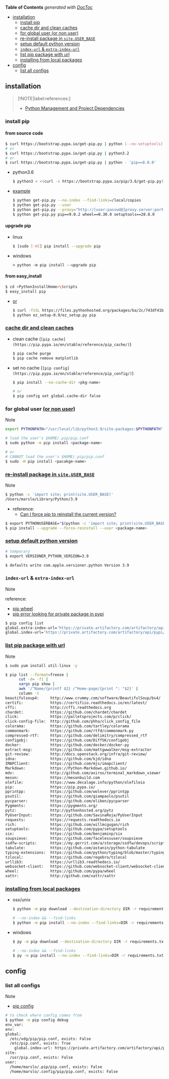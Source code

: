 <!-- START doctoc generated TOC please keep comment here to allow auto update -->
<!-- DON'T EDIT THIS SECTION, INSTEAD RE-RUN doctoc TO UPDATE -->
**Table of Contents**  *generated with [DocToc](https://github.com/thlorenz/doctoc)*

- [installation](#installation)
  - [install pip](#install-pip)
  - [cache dir and clean caches](#cache-dir-and-clean-caches)
  - [for global user (or non user)](#for-global-user-or-non-user)
  - [re-install package in `site.USER_BASE`](#re-install-package-in-siteuser_base)
  - [setup default python version](#setup-default-python-version)
  - [`index-url` & `extra-index-url`](#index-url--extra-index-url)
  - [list pip package with url](#list-pip-package-with-url)
  - [installing from local packages](#installing-from-local-packages)
- [config](#config)
  - [list all configs](#list-all-configs)

<!-- END doctoc generated TOC please keep comment here to allow auto update -->

## installation

> [!NOTE|label:references:]
> - [Python Management and Project Dependencies](https://www.integralist.co.uk/posts/python-management/)

### install pip
#### from source code
```bash
$ curl https://bootstrap.pypa.io/get-pip.py | python [--no-setuptools] [--no-wheel]
# or
$ curl https://bootstrap.pypa.io/get-pip.py | python3.2
# or
$ curl https://bootstrap.pypa.io/get-pip.py | python - 'pip==8.0.0'
```

- python3.6
  ```bash
  $ python3 < <(curl -s https://bootstrap.pypa.io/pip/3.6/get-pip.py)
  ```

- [example](https://pip.pypa.io/en/stable/installing/#installing-with-get-pip-py)
  ```bash
  $ python get-pip.py --no-index --find-links=/local/copies
  $ python get-pip.py --user
  $ python get-pip.py --proxy="http://[user:passwd@]proxy.server:port"
  $ python get-pip.py pip==9.0.2 wheel==0.30.0 setuptools==28.8.0
  ```

#### upgrade pip
- linux
  ```bash
  $ [sudo [-H]] pip install --upgrade pip
  ```
- windows
  ```batch
  > python -m pip install --upgrade pip
  ```

#### from easy_install
```bash
$ cd <PythonInstallHome>\Scripts
$ easy_install pip
```
- [or](https://pypi.org/project/ez_setup/#modal-close)
  ```bash
  $ curl -fsSL https://files.pythonhosted.org/packages/ba/2c/743df41bd6b3298706dfe91b0c7ecdc47f2dc1a3104abeb6e9aa4a45fa5d/ez_setup-0.9.tar.gz | tar xzf - -C .
  $ python ez_setup-0.9/ez_setup.py pip
  ```

### [cache dir and clean caches](https://stackoverflow.com/a/61762308/2940319)
- clean cache (`[pip cache](https://pip.pypa.io/en/stable/reference/pip_cache/)`)
  ```bash
  $ pip cache purge
  $ pip cache remove matplotlib
  ```
- set no cache (`[pip config](https://pip.pypa.io/en/stable/reference/pip_config/)`)
  ```bash
  $ pip install --no-cache-dir <pkg-name>

  # or
  $ pip config set global.cache-dir false
  ```


### for global user [(or non user)](https://docs.python.org/3/using/cmdline.html#envvar-PYTHONNOUSERSITE)

> [!NOTE]
> ```bash
> export PYTHONPATH="/usr/local/lib/python3.9/site-packages:$PYTHONPATH"
> ```

```bash
# load the user's $HOME/.pip/pip.conf
$ sudo python -m pip install <package-name>

# or
# CANNOT load the user's $HOME/.pip/pip.conf
$ sudo -H pip install <pacakge-name>
```

### [re-install package in `site.USER_BASE`](https://docs.python.org/3/using/cmdline.html#envvar-PYTHONUSERBASE)

> [!NOTE]
> ```bash
> $ python -c 'import site; print(site.USER_BASE)'
> /Users/marslo/Library/Python/3.9
> ```
> - reference:
>   - [Can I force pip to reinstall the current version?](https://stackoverflow.com/a/19549035/2940319)

```bash
$ export PYTHONUSERBASE="$(python -c 'import site; print(site.USER_BASE)')"
$ pip install --upgrade --force-reinstall --user <package-name>
```

### [setup default python version](https://stackoverflow.com/a/7000324/2940319)
``` bash
# temporary
$ export VERSIONER_PYTHON_VERSION=3.9

$ defaults write com.apple.versioner.python Version 3.9
```

### `index-url` & `extra-index-url`

> [!NOTE]
> reference:
> - [pip wheel](https://pip.pypa.io/en/stable/reference/pip_wheel/)
> - [pip error looking for private package in pypi](https://stackoverflow.com/a/58199831/2940319)

```bash
$ pip config list
global.extra-index-url='https://private.artifactory.com/artifactory/api/pypi/pypi-dev/simple'
global.index-url='https://private.artifactory.com/artifactory/api/pypi/tools/simple'
```

### [list pip package with url](https://stackoverflow.com/a/46838082/2940319)

> [!NOTE]
> ```bash
> $ sudo yum install util-linux -y
> ```

```bash
$ pip list --format=freeze |
      cut -d= -f1 |
      xargs pip show |
      awk '/^Name/{printf $2} /^Home-page/{print ": "$2}' |
      column -t
beautifulsoup4:     http://www.crummy.com/software/BeautifulSoup/bs4/
certifi:            https://certifiio.readthedocs.io/en/latest/
cffi:               http://cffi.readthedocs.org
chardet:            https://github.com/chardet/chardet
click:              https://palletsprojects.com/p/click/
click-config-file:  http://github.com/phha/click_config_file
colorama:           https://github.com/tartley/colorama
commonmark:         https://github.com/rtfd/commonmark.py
compressed-rtf:     https://github.com/delimitry/compressed_rtf
configobj:          https://github.com/DiffSK/configobj
docker:             https://github.com/docker/docker-py
extract-msg:        https://github.com/mattgwwalker/msg-extractor
git-review:         http://docs.openstack.org/infra/git-review/
idna:               https://github.com/kjd/idna
IMAPClient:         https://github.com/mjs/imapclient/
Markdown:           https://Python-Markdown.github.io/
mdv:                http://github.com/axiros/terminal_markdown_viewer
meson:              https://mesonbuild.com
olefile:            https://www.decalage.info/python/olefileio
pip:                https://pip.pypa.io/
pprintpp:           https://github.com/wolever/pprintpp
psutil:             https://github.com/giampaolo/psutil
pycparser:          https://github.com/eliben/pycparser
Pygments:           https://pygments.org/
pytz:               http://pythonhosted.org/pytz
PyUserInput:        https://github.com/SavinaRoja/PyUserInput
requests:           https://requests.readthedocs.io
rich:               https://github.com/willmcgugan/rich
setuptools:         https://github.com/pypa/setuptools
six:                https://github.com/benjaminp/six
soupsieve:          https://github.com/facelessuser/soupsieve
ssdfw-scripts:      https://my.gerrit.com/a/storage/ssdfw/devops/scripts/devkit
tabulate:           https://github.com/astanin/python-tabulate
typing-extensions:  https://github.com/python/typing/blob/master/typing_extensions/README.rst
tzlocal:            https://github.com/regebro/tzlocal
urllib3:            https://urllib3.readthedocs.io/
websocket-client:   https://github.com/websocket-client/websocket-client.git
wheel:              https://github.com/pypa/wheel
xattr:              http://github.com/xattr/xattr
```

### [installing from local packages](https://pip.pypa.io/en/stable/user_guide/#installing-from-local-packages)
- osx/unix
  ```bash
  $ python -m pip download --destination-directory DIR -r requirements.txt

  # --no-index && --find-links
  $ python -m pip install --no-index --find-links=DIR -r requirements.txt
  ```
- windows
  ```bash
  $ py -m pip download --destination-directory DIR -r requirements.txt

  # --no-index && --find-links
  $ py -m pip install --no-index --find-links=DIR -r requirements.txt
  ```

## config
### list all configs

> [!NOTE]
> - [pip config](https://pip.pypa.io/en/stable/cli/pip_config/)

```bash
# to check where config comes from
$ python -m pip config debug
env_var:
env:
global:
  /etc/xdg/pip/pip.conf, exists: False
  /etc/pip.conf, exists: True
    global.index-url: https://private.artifactory.com/artifactory/api/pypi/tools/simple
site:
  /usr/pip.conf, exists: False
user:
  /home/marslo/.pip/pip.conf, exists: False
  /home/marslo/.config/pip/pip.conf, exists: False
```
